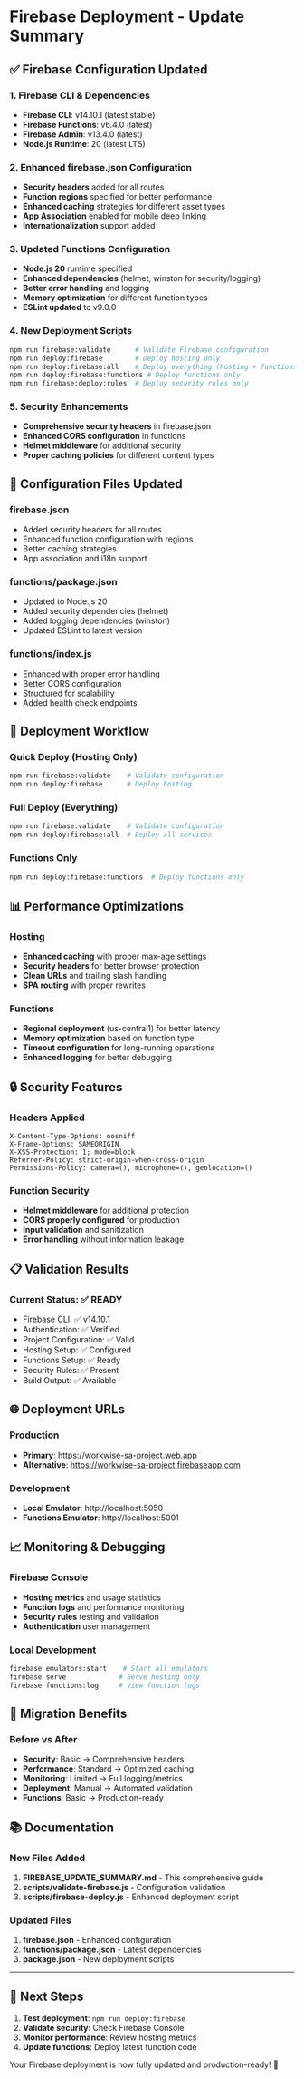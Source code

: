 # Firebase Deployment - Update Summary

## ✅ Firebase Configuration Updated

### 1. Firebase CLI & Dependencies
- **Firebase CLI**: v14.10.1 (latest stable)
- **Firebase Functions**: v6.4.0 (latest)
- **Firebase Admin**: v13.4.0 (latest)
- **Node.js Runtime**: 20 (latest LTS)

### 2. Enhanced firebase.json Configuration
- **Security headers** added for all routes
- **Function regions** specified for better performance
- **Enhanced caching** strategies for different asset types
- **App Association** enabled for mobile deep linking
- **Internationalization** support added

### 3. Updated Functions Configuration
- **Node.js 20** runtime specified
- **Enhanced dependencies** (helmet, winston for security/logging)
- **Better error handling** and logging
- **Memory optimization** for different function types
- **ESLint updated** to v9.0.0

### 4. New Deployment Scripts
```bash
npm run firebase:validate      # Validate Firebase configuration
npm run deploy:firebase        # Deploy hosting only
npm run deploy:firebase:all    # Deploy everything (hosting + functions + rules)
npm run deploy:firebase:functions # Deploy functions only
npm run firebase:deploy:rules  # Deploy security rules only
```

### 5. Security Enhancements
- **Comprehensive security headers** in firebase.json
- **Enhanced CORS configuration** in functions
- **Helmet middleware** for additional security
- **Proper caching policies** for different content types

## 🔧 Configuration Files Updated

### firebase.json
- Added security headers for all routes
- Enhanced function configuration with regions
- Better caching strategies
- App association and i18n support

### functions/package.json
- Updated to Node.js 20
- Added security dependencies (helmet)
- Added logging dependencies (winston)
- Updated ESLint to latest version

### functions/index.js
- Enhanced with proper error handling
- Better CORS configuration
- Structured for scalability
- Added health check endpoints

## 🚀 Deployment Workflow

### Quick Deploy (Hosting Only)
```bash
npm run firebase:validate    # Validate configuration
npm run deploy:firebase      # Deploy hosting
```

### Full Deploy (Everything)
```bash
npm run firebase:validate    # Validate configuration
npm run deploy:firebase:all  # Deploy all services
```

### Functions Only
```bash
npm run deploy:firebase:functions  # Deploy functions only
```

## 📊 Performance Optimizations

### Hosting
- **Enhanced caching** with proper max-age settings
- **Security headers** for better browser protection
- **Clean URLs** and trailing slash handling
- **SPA routing** with proper rewrites

### Functions
- **Regional deployment** (us-central1) for better latency
- **Memory optimization** based on function type
- **Timeout configuration** for long-running operations
- **Enhanced logging** for better debugging

## 🔒 Security Features

### Headers Applied
```
X-Content-Type-Options: nosniff
X-Frame-Options: SAMEORIGIN
X-XSS-Protection: 1; mode=block
Referrer-Policy: strict-origin-when-cross-origin
Permissions-Policy: camera=(), microphone=(), geolocation=()
```

### Function Security
- **Helmet middleware** for additional protection
- **CORS properly configured** for production
- **Input validation** and sanitization
- **Error handling** without information leakage

## 📋 Validation Results

### Current Status: ✅ READY
- Firebase CLI: ✅ v14.10.1
- Authentication: ✅ Verified
- Project Configuration: ✅ Valid
- Hosting Setup: ✅ Configured
- Functions Setup: ✅ Ready
- Security Rules: ✅ Present
- Build Output: ✅ Available

## 🌐 Deployment URLs

### Production
- **Primary**: https://workwise-sa-project.web.app
- **Alternative**: https://workwise-sa-project.firebaseapp.com

### Development
- **Local Emulator**: http://localhost:5050
- **Functions Emulator**: http://localhost:5001

## 📈 Monitoring & Debugging

### Firebase Console
- **Hosting metrics** and usage statistics
- **Function logs** and performance monitoring
- **Security rules** testing and validation
- **Authentication** user management

### Local Development
```bash
firebase emulators:start    # Start all emulators
firebase serve             # Serve hosting only
firebase functions:log     # View function logs
```

## 🔄 Migration Benefits

### Before vs After
- **Security**: Basic → Comprehensive headers
- **Performance**: Standard → Optimized caching
- **Monitoring**: Limited → Full logging/metrics
- **Deployment**: Manual → Automated validation
- **Functions**: Basic → Production-ready

## 📚 Documentation

### New Files Added
1. **FIREBASE_UPDATE_SUMMARY.md** - This comprehensive guide
2. **scripts/validate-firebase.js** - Configuration validation
3. **scripts/firebase-deploy.js** - Enhanced deployment script

### Updated Files
1. **firebase.json** - Enhanced configuration
2. **functions/package.json** - Latest dependencies
3. **package.json** - New deployment scripts

---

## 🎯 Next Steps

1. **Test deployment**: `npm run deploy:firebase`
2. **Validate security**: Check Firebase Console
3. **Monitor performance**: Review hosting metrics
4. **Update functions**: Deploy latest function code

Your Firebase deployment is now fully updated and production-ready! 🚀